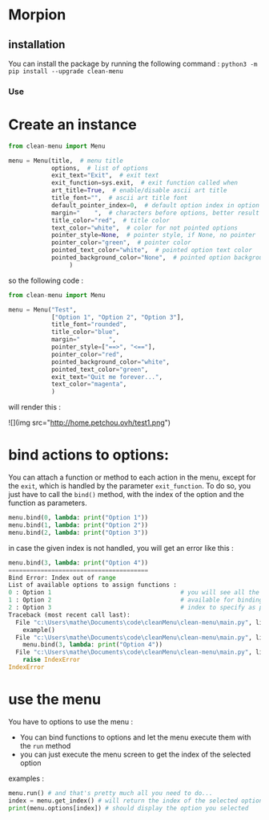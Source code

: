 # Morpion

## installation
You can install the package by running the following command :
```python3 -m pip install --upgrade clean-menu``` 

### Use 

# Create an instance 

```py
from clean-menu import Menu

menu = Menu(title,  # menu title
            options,  # list of options
            exit_text="Exit",  # exit text
            exit_function=sys.exit,  # exit function called when
            art_title=True,  # enable/disable ascii art title
            title_font="",  # ascii art title font
            default_pointer_index=0,  # default option index in option list
            margin="    ",  # characters before options, better result when longer than pointer
            title_color="red",  # title color
            text_color="white",  # color for not pointed options
            pointer_style=None,  # pointer style, if None, no pointer
            pointer_color="green",  # pointer color
            pointed_text_color="white",  # pointed option text color
            pointed_background_color="None",  # pointed option background color
                 )
```

so the following code :
```py
from clean-menu import Menu

menu = Menu("Test",
            ["Option 1", "Option 2", "Option 3"],
            title_font="rounded",
            title_color="blue",
            margin="        ",
            pointer_style=["==>", "<=="],
            pointer_color="red",
            pointed_background_color="white",
            pointed_text_color="green",
            exit_text="Quit me forever...",
            text_color="magenta",
            )
```
will render this :

![](img src="http://home.petchou.ovh/test1.png")

# bind actions to options:
You can attach a function or method to each action in the menu, except for the `exit`, which is  handled by the parameter `exit_function`.
To do so, you just have to call the `bind()` method, with the index of the option and the function as parameters.

```py
menu.bind(0, lambda: print("Option 1"))
menu.bind(1, lambda: print("Option 2"))
menu.bind(2, lambda: print("Option 3"))
```

in case the given index is not handled, you will get an error like this :

```py
menu.bind(3, lambda: print("Option 4"))
=======================================
Bind Error: Index out of range
List of available options to assign functions :
0 : Option 1                                    # you will see all the options
1 : Option 2                                    # available for binding and their
2 : Option 3                                    # index to specify as parameter
Traceback (most recent call last):
  File "c:\Users\mathe\Documents\code\cleanMenu\clean-menu\main.py", line 158, in <module>
    example()
  File "c:\Users\mathe\Documents\code\cleanMenu\clean-menu\main.py", line 152, in example
    menu.bind(3, lambda: print("Option 4"))
  File "c:\Users\mathe\Documents\code\cleanMenu\clean-menu\main.py", line 114, in bind
    raise IndexError
IndexError
```

# use the menu
You have to options to use the menu :
- You can bind functions to options and let the menu execute them with the  `run` method
- you can just execute the menu screen to get the index of the selected option

examples :

```python
menu.run() # and that's pretty much all you need to do...
index = menu.get_index() # will return the index of the selected option	
print(menu.options[index]) # should display the option you selected
```